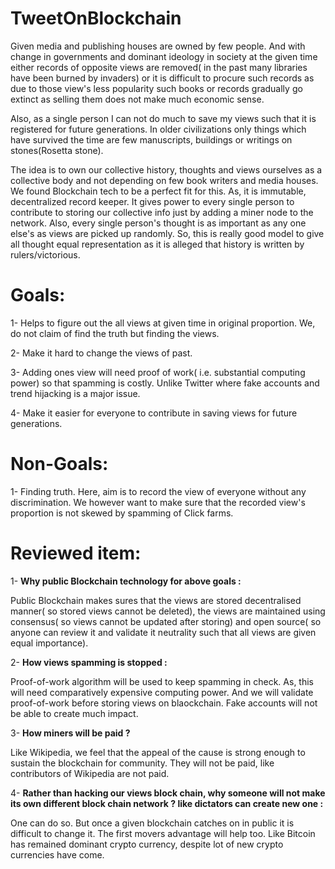# TweetOnBlockchain
Given media and publishing houses are owned by few people. And with change in governments and dominant ideology in society at the given time either records of opposite views are removed( in the past many libraries have been burned by invaders) or it is difficult to procure such records as due to those view's less popularity such books or records gradually go extinct as selling them does not make much economic sense.

Also, as a single person I can not do much to save my views such that it is registered for future generations. In older civilizations only things which have survived the time are few manuscripts, buildings or writings on stones(Rosetta stone).

The idea is to own our collective history, thoughts and views ourselves as a collective body and not depending on few book writers and media houses.
We found Blockchain tech to be a perfect fit for this. As, it is immutable, decentralized record keeper. It gives power to every single person to contribute to storing our collective info just by adding a miner node to the network. Also, every single person's thought is as important as any one else's as views are picked up randomly. So, this is really good model to give all thought equal representation as it is alleged that history is written by rulers/victorious.

# Goals:
1- Helps to figure out the all views at given time in original proportion. We, do not claim of find the truth but finding the views.

2- Make it hard to change the views of past.

3- Adding ones view will need proof of work( i.e. substantial computing power) so that spamming is costly. Unlike Twitter where fake accounts and trend hijacking is a major issue.

4- Make it easier for everyone to contribute in saving views for future generations.

# Non-Goals:
1- Finding truth. Here, aim is to record the view of everyone without any discrimination. We however want to make sure that the recorded view's proportion is not skewed by spamming of Click farms.

# Reviewed item:
1- **Why public Blockchain technology for above goals :**

Public Blockchain makes sures that the views are stored decentralised manner( so stored views cannot be deleted), the views are maintained using consensus( so views cannot be updated after storing) and open source( so anyone can review it and validate it neutrality such that all views are given equal importance).

2- **How views spamming is stopped :**

Proof-of-work algorithm will be used to keep spamming in check. As, this will need comparatively expensive computing power. And we will validate proof-of-work before storing views on blaockchain. Fake accounts will not be able to create much impact.

3- **How miners will be paid ?**

Like Wikipedia, we feel that the appeal of the cause is strong enough to sustain the blockchain for community. They will not be paid, like contributors of Wikipedia are not paid.  

4- **Rather than hacking our views block chain, why someone will not make its own different block chain network ? like dictators can create new one :**

One can do so. But once a given blockchain catches on in public it is difficult to change it. The first movers advantage will help too. Like Bitcoin has remained dominant crypto currency, despite lot of new crypto currencies have come.
